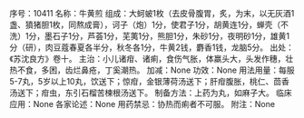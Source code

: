 序号：10411
名称：牛黄煎
组成：大蚵蚾1枚（去皮骨腹胃，炙，为末，以无灰酒1盏、獖猪胆1枚，同熬成膏），诃子（炮）1分，使君子1分，胡黄连1分，蝉壳（不洗）1分，墨石子1分，芦荟1分，芜荑1分，熊胆1分，朱砂1分，夜明砂1分，雄黄1分（研），肉豆蔻春夏各半分，秋冬各1分，牛黄2钱，麝香1钱，龙脑5分。
出处：《苏沈良方》卷十。
主治：小儿诸疳、诸痢，食伤气胀，体羸头大，头发作穗，壮热不食，多困，齿烂鼻疮，丁奚潮热。
加减：None
功效：None
用法用量：每服5-7丸，5岁以上10丸，饮送下；惊疳，金银薄荷汤送下；肝疳腹胀，桃仁、茴香汤送下；疳虫，东引石榴苦楝根汤送下。
制备方法：上药为丸，如麻子大。
临床应用：None
各家论述：None
用药禁忌：协热而痢者不可服。
附注：None
